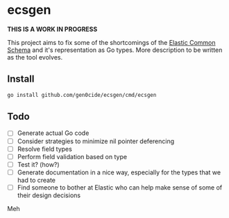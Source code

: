 # ecsgen

**THIS IS A WORK IN PROGRESS**

This project aims to fix some of the shortcomings of the [Elastic Common Schema](https://github.com/elastic/ecs) and it's representation as Go types. More description to be written as the tool evolves.

## Install

```sh
go install github.com/gen0cide/ecsgen/cmd/ecsgen
```

## Todo

- [ ] Generate actual Go code
- [ ] Consider strategies to minimize nil pointer deferencing
- [ ] Resolve field types
- [ ] Perform field validation based on type
- [ ] Test it? (how?)
- [ ] Generate documentation in a nice way, especially for the types that we had to create
- [ ] Find someone to bother at Elastic who can help make sense of some of their design decisions

Meh
